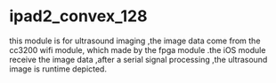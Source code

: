 # ipad2_convex_128
this  module   is   for  ultrasound  imaging  ,the image data  come  from  the cc3200 wifi  module, which made by  the  fpga  module .the iOS module  receive  the image data ,after  a  serial  signal  processing ,the ultrasound  image  is  runtime  depicted.
